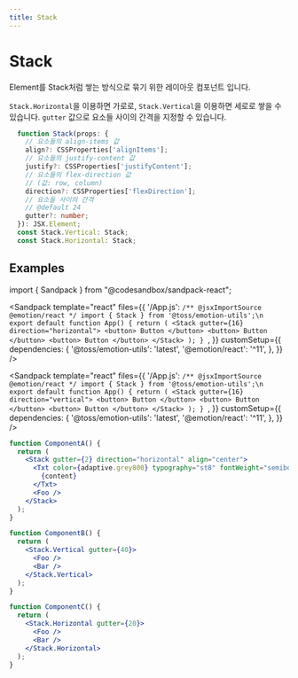 ```yaml
---
title: Stack
---
```


# Stack

Element를 Stack처럼 쌓는 방식으로 묶기 위한 레이아웃 컴포넌트 입니다.

`Stack.Horizontal`을 이용하면 가로로,
`Stack.Vertical`을 이용하면 세로로 쌓을 수 있습니다.
`gutter` 값으로 요소들 사이의 간격을 지정할 수 있습니다.

```ts
  function Stack(props: {
    // 요소들의 align-items 값
    align?: CSSProperties['alignItems'];
    // 요소들의 justify-content 값
    justify?: CSSProperties['justifyContent'];
    // 요소들의 flex-direction 값
    // (값: row, column)
    direction?: CSSProperties['flexDirection'];
    // 요소들 사이의 간격
    // @default 24
    gutter?: number;
  }): JSX.Element;
  const Stack.Vertical: Stack;
  const Stack.Horizontal: Stack;
```

## Examples

import { Sandpack } from "@codesandbox/sandpack-react";

<!-- prettier-ignore -->
<Sandpack
  template="react"
  files={{
    '/App.js': `/** @jsxImportSource @emotion/react */
import { Stack } from '@toss/emotion-utils';\n
export default function App() {
  return (
    <Stack gutter={16} direction="horizontal">
      <button>
        Button
      </button>
      <button>
        Button
      </button>
      <button>
        Button
      </button>
    </Stack>
  );
}
`,
  }}
  customSetup={{
    dependencies: {
      '@toss/emotion-utils': 'latest',
      '@emotion/react': '^11',
    },
  }}
/>

<!-- prettier-ignore -->
<Sandpack
  template="react"
  files={{
    '/App.js': `/** @jsxImportSource @emotion/react */
import { Stack } from '@toss/emotion-utils';\n
export default function App() {
  return (
    <Stack gutter={16} direction="vertical">
      <button>
        Button
      </button>
      <button>
        Button
      </button>
      <button>
        Button
      </button>
    </Stack>
  );
}
`,
  }}
  customSetup={{
    dependencies: {
      '@toss/emotion-utils': 'latest',
      '@emotion/react': '^11',
    },
  }}
/>

```jsx
function ComponentA() {
  return (
    <Stack gutter={2} direction="horizontal" align="center">
      <Txt color={adaptive.grey800} typography="st8" fontWeight="semibold" textAlign="center">
        {content}
      </Txt>
      <Foo />
    </Stack>
  );
}

function ComponentB() {
  return (
    <Stack.Vertical gutter={40}>
      <Foo />
      <Bar />
    </Stack.Vertical>
  );
}

function ComponentC() {
  return (
    <Stack.Horizontal gutter={20}>
      <Foo />
      <Bar />
    </Stack.Horizontal>
  );
}
```
